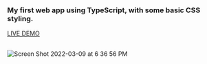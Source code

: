 <h3>My first web app using TypeScript, with some basic CSS styling.</h3>
<a href="https://timer9.netlify.app">LIVE DEMO</a>
<br><br>

![Screen Shot 2022-03-09 at 6 36 56 PM](https://user-images.githubusercontent.com/28878478/157557816-983bffb4-90fa-4e64-a611-213ec8cdb4be.png)
